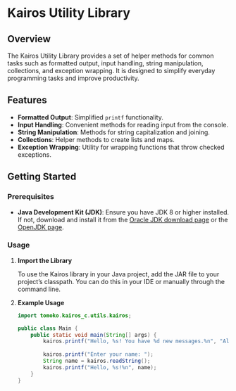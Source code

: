 # Kairos Utility Library

## Overview

The Kairos Utility Library provides a set of helper methods for common tasks such as formatted output, input handling, string manipulation, collections, and exception wrapping. It is designed to simplify everyday programming tasks and improve productivity.

## Features

- **Formatted Output**: Simplified `printf` functionality.
- **Input Handling**: Convenient methods for reading input from the console.
- **String Manipulation**: Methods for string capitalization and joining.
- **Collections**: Helper methods to create lists and maps.
- **Exception Wrapping**: Utility for wrapping functions that throw checked exceptions.

## Getting Started

### Prerequisites

- **Java Development Kit (JDK)**: Ensure you have JDK 8 or higher installed. If not, download and install it from the [Oracle JDK download page](https://www.oracle.com/java/technologies/javase-downloads.html) or the [OpenJDK page](https://jdk.java.net/).

### Usage

1. **Import the Library**

   To use the Kairos library in your Java project, add the JAR file to your project’s classpath. You can do this in your IDE or manually through the command line.

2. **Example Usage**

   ```java
   import tomoko.kairos_c.utils.kairos;

   public class Main {
       public static void main(String[] args) {
           kairos.printf("Hello, %s! You have %d new messages.%n", "Alice", 5);
           
           kairos.printf("Enter your name: ");
           String name = kairos.readString();
           kairos.printf("Hello, %s!%n", name);
       }
   }
